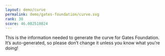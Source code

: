 ```yaml
---
layout: demo/curve
permalink: demo/gates-foundation/curve.svg
rank: 30
score: 46.002510824
---
```


This is the information needed to generate the curve for Gates Foundation. It’s
auto-generated, so please don’t change it unless you know what you’re
doing!
